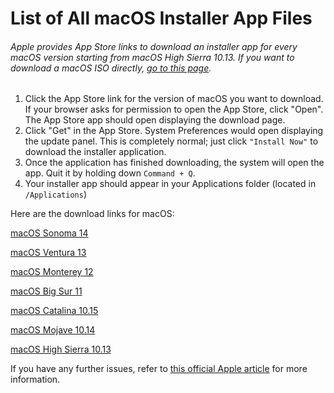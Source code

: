# List of All macOS Installer App Files
###### Apple provides App Store links to download an installer app for every macOS version starting from macOS High Sierra 10.13. If you want to download a macOS ISO directly, [go to this page](https://github.com/WillUHD/macOSISO).
1. Click the App Store link for the version of macOS you want to download. If your browser asks for permission to open the App Store, click "Open". The App Store app should open displaying the download page.
2. Click "Get" in the App Store. System Preferences would open displaying the update panel. This is completely normal; just click ```"Install Now"``` to download the installer application.
3. Once the application has finished downloading, the system will open the app. Quit it by holding down ```Command + Q```.
4. Your installer app should appear in your Applications folder (located in ```/Applications```)

Here are the download links for macOS: 

[macOS Sonoma 14](https://apps.apple.com/app/macos-sonoma/id6450717509?mt=12)

[macOS Ventura 13](https://apps.apple.com/app/macos-ventura/id1638787999?mt=12)

[macOS Monterey 12](https://apps.apple.com/app/macos-monterey/id1576738294?mt=12)

[macOS Big Sur 11](https://apps.apple.com/app/macos-big-sur/id1526878132?mt=12)

[macOS Catalina 10.15](https://apps.apple.com/app/macos-catalina/id1466841314?mt=12)

[macOS Mojave 10.14](https://apps.apple.com/app/macos-mojave/id1398502828?mt=12)

[macOS High Sierra 10.13](https://apps.apple.com/app/macos-high-sierra/id1246284741?mt=12) 

If you have any further issues, refer to [this official Apple article](https://support.apple.com/en-us/102662) for more information. 
